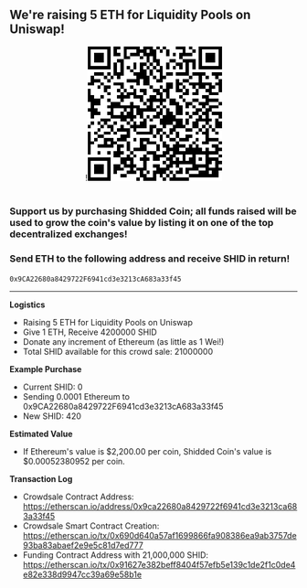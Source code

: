 ## We're raising 5 ETH for Liquidity Pools on Uniswap! 
<center>
!<img src="https://github.com/shidcoin/SHIDCOIN/raw/main/src/Crowdsale1_QR.jpg"/>
</center>
<br />

### Support us by purchasing Shidded Coin; all funds raised will be used to grow the coin's value by listing it on one of the top decentralized exchanges!



###  Send ETH to the following address and receive SHID in return!
```0x9CA22680a8429722F6941cd3e3213cA683a33f45```

---

**Logistics**
- Raising 5 ETH for Liquidity Pools on Uniswap
- Give 1 ETH, Receive 4200000 SHID
- Donate any increment of Ethereum (as little as 1 Wei!)
- Total SHID available for this crowd sale:  21000000 

**Example Purchase**
- Current SHID: 0
- Sending 0.0001 Ethereum to 0x9CA22680a8429722F6941cd3e3213cA683a33f45
- New SHID: 420

**Estimated Value**
- If Ethereum's value is $2,200.00 per coin, Shidded Coin's value is $0.00052380952 per coin.

**Transaction Log**
- Crowdsale Contract Address: https://etherscan.io/address/0x9ca22680a8429722f6941cd3e3213ca683a33f45
- Crowdsale Smart Contract Creation: https://etherscan.io/tx/0x690d640a57af1699866fa908386ea9ab3757de93ba83abaef2e9e5c81d7ed777
- Funding Contract Address with 21,000,000 SHID: https://etherscan.io/tx/0x91627e382beff8404f57efb5e139c1de2f1c0de4e82e338d9947cc39a69e58b1e

